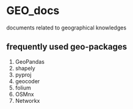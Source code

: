 # GEO_docs

documents related to geographical knowledges

## frequently used geo-packages

1. GeoPandas
2. shapely
3. pyproj
4. geocoder
5. folium
6. OSMnx
7. Networkx
